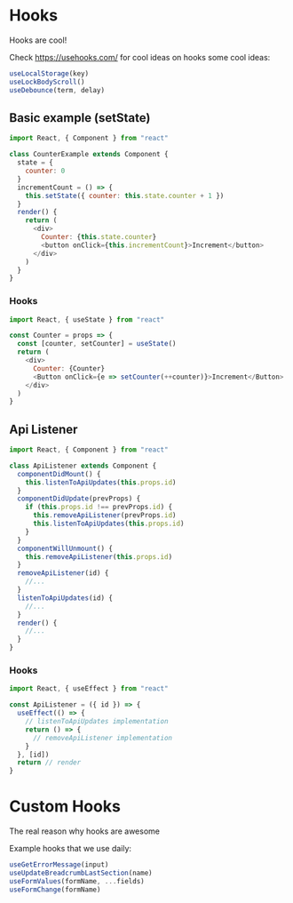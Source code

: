 # Hooks

Hooks are cool!

Check https://usehooks.com/ for cool ideas on hooks
some cool ideas:

```javascript
useLocalStorage(key)
useLockBodyScroll()
useDebounce(term, delay)
```

## Basic example (setState)

```javascript
import React, { Component } from "react"

class CounterExample extends Component {
  state = {
    counter: 0
  }
  incrementCount = () => {
    this.setState({ counter: this.state.counter + 1 })
  }
  render() {
    return (
      <div>
        Counter: {this.state.counter}
        <button onClick={this.incrementCount}>Increment</button>
      </div>
    )
  }
}
```

### Hooks

```javascript
import React, { useState } from "react"

const Counter = props => {
  const [counter, setCounter] = useState()
  return (
    <div>
      Counter: {Counter}
      <Button onClick={e => setCounter(++counter)}>Increment</Button>
    </div>
  )
}
```

## Api Listener

```javascript
import React, { Component } from "react"

class ApiListener extends Component {
  componentDidMount() {
    this.listenToApiUpdates(this.props.id)
  }
  componentDidUpdate(prevProps) {
    if (this.props.id !== prevProps.id) {
      this.removeApiListener(prevProps.id)
      this.listenToApiUpdates(this.props.id)
    }
  }
  componentWillUnmount() {
    this.removeApiListener(this.props.id)
  }
  removeApiListener(id) {
    //...
  }
  listenToApiUpdates(id) {
    //...
  }
  render() {
    //...
  }
}
```

### Hooks

```javascript
import React, { useEffect } from "react"

const ApiListener = ({ id }) => {
  useEffect(() => {
    // listenToApiUpdates implementation
    return () => {
      // removeApiListener implementation
    }
  }, [id])
  return // render
}
```


# Custom Hooks

The real reason why hooks are awesome


Example hooks that we use daily:

```javascript
useGetErrorMessage(input)
useUpdateBreadcrumbLastSection(name)
useFormValues(formName, ...fields)
useFormChange(formName)
```
